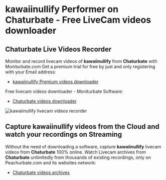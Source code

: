 # kawaiinullify Performer on Chaturbate - Free LiveCam videos downloader

## Chaturbate Live Videos Recorder

Monitor and record livecam videos of **kawaiinullify** from **Chaturbate** with Moniturbate.com
Get a premium trial for free by just and only registering with your Email address:
* [kawaiinullify Premium videos downloader](https://moniturbate.com/request-demo-licence-key.html)

Free livecam videos downloader - Moniturbate Software:
* [Chaturbate videos downloader](https://moniturbate.com/moniturbate-download-software.html)

![kawaiinullify livecam videos recorder](https://peachurnet.com/templates/moniturbate-software.png)


## Capture kawaiinullify videos from the Cloud and watch your recordings on Streaming

Without the need of downloading a software, capture **kawaiinullify** livecam videos from **Chaturbate** 100% online.
Watch Livecam archives from **Chaturbate** unlimitedly from thousands of existing recordings, only on Peachurbate.com and its websites network:
* [Chaturbate videos archives](https://peachurnet.com/)